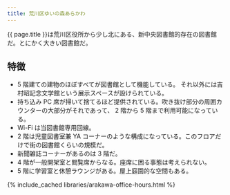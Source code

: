 ```yaml
---
title: 荒川区ゆいの森あらかわ
---
```


{{ page.title }}は荒川区役所から少し北にある、新中央図書館的存在の図書館だ。とにかく大きい図書館だ。

## 特徴

* 5 階建ての建物のほぼすべてが図書館として機能している。
  それ以外には吉村昭記念文学館という展示スペースが設けられている。
* 持ち込み PC 席が掃いて捨てるほど提供されている。吹き抜け部分の周囲カウンターの大部分がそれであって、
  2 階から 5 階まで利用可能になっている。
* Wi-Fi は当図書館専用回線。
* 2 階は児童図書室兼 YA コーナーのような構成になっている。このフロアだけで街の図書館くらいの規模だ。
* 新聞雑誌コーナーがあるのは 3 階だ。
* 4 階が一般開架室と閲覧席からなる。座席に困る事態は考えられない。
* 5 階に学習室と休憩ラウンジがある。屋上庭園的な空間もある。

{% include_cached libraries/arakawa-office-hours.html %}
